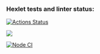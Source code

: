 ### Hexlet tests and linter status:

[![Actions Status](https://github.com/EvgeniyOl/frontend-project-lvl2/workflows/hexlet-check/badge.svg)](https://github.com/EvgeniyOl/frontend-project-lvl2/actions)

<a href="https://codeclimate.com/github/EvgeniyOl/frontend-project-lvl2/maintainability"><img src="https://api.codeclimate.com/v1/badges/cae8015f47ac8243c814/maintainability" /></a>

[![Node CI](https://github.com/EvgeniyOl/frontend-project-lvl2/actions/workflows/nodejs.yml/badge.svg)](https://github.com/EvgeniyOl/frontend-project-lvl2/actions/workflows/nodejs.yml)
